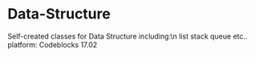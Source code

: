 # Data-Structure
Self-created classes for Data Structure
including:\n
  list
  stack
  queue
  etc..
platform: Codeblocks 17.02
